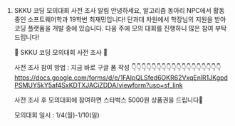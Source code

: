 1. SKKU 코딩 모의대회 사전 조사 알림
    안녕하세요, 알고리즘 동아리 NPC에서 활동 중인 소프트웨어학과 19학번 최재민입니다!
    단과대 차원에서 학장님의 지원을 받아 코딩 플랫폼을 개발 중에 있습니다.
    다음 주에 모의 대회를 진행하니 많은 참여 부탁드립니다!

    🙌 SKKU 코딩 모의대회 사전 조사 🙌 

    사전 조사 참여 방법 : 지금 바로 구글 폼 작성 
    👇👇👇👇👇👇👇👇👇👇👇👇👇👇👇👇👇👇 
    https://docs.google.com/forms/d/e/1FAIpQLSfed6OKR62VxqEnlR1JKgpdPSMUY5kY5af4SxKDTXJACiZDDA/viewform?usp=sf_link

    사전 조사 후 
    모의대회에 참여하면 스타벅스 5000원 상품권을 드립니다🥰 

    모의대회 일시 : 1/4(월)-1/10(일)